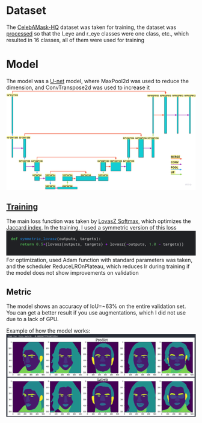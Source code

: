 # Dataset
The [CelebAMask-HQ](https://github.com/switchablenorms/CelebAMask-HQ) dataset was taken for training, the dataset was [processed](https://github.com/Windmen05/CelebA_Segmentation/blob/main/mask_preprocess.ipynb) so that the l_eye and r_eye classes were one class, etc., which resulted in 16 classes, all of them were used for training
# Model
The model was a [U-net](https://arxiv.org/pdf/1505.04597.pdf) model, where MaxPool2d was used to reduce the dimension, and ConvTranspose2d was used to increase it
![Model](model_architecture.jpg)
## [Training](https://github.com/Windmen05/CelebA_Segmentation/blob/main/training.ipynb)
The main loss function was taken by [LovasZ Softmax](https://arxiv.org/pdf/1705.08790.pdf), which optimizes the [Jaccard index](https://en.wikipedia.org/wiki/Jaccard_index).
In the training, I used a symmetric version of this loss
![Model](symmetric_lovasz.png)
For optimization, used Adam function with standard parameters was taken, and the scheduler ReduceLROnPlateau, which reduces lr during training if the model does not show improvements on validation
## Metric
The model shows an accuracy of IoU=~63% on the entire validation set. You can get a better result if you use augmentations, which I did not use due to a lack of GPU.

Example of how the model works:
![Model](output_example.png)
